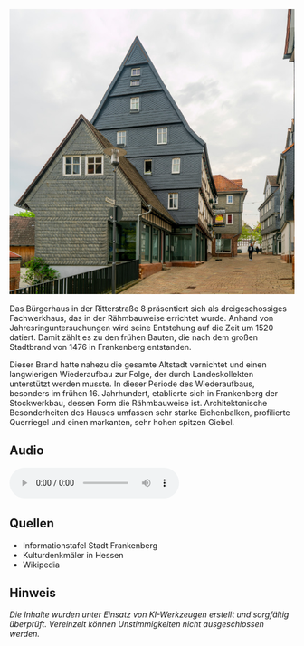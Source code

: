 ![Bürgerhaus](./images/frankenberg/p39.jpg)

Das Bürgerhaus in der Ritterstraße 8 präsentiert sich als dreigeschossiges Fachwerkhaus, das in der Rähmbauweise errichtet wurde. Anhand von Jahresringuntersuchungen wird seine Entstehung auf die Zeit um 1520 datiert. Damit zählt es zu den frühen Bauten, die nach dem großen Stadtbrand von 1476 in Frankenberg entstanden.

Dieser Brand hatte nahezu die gesamte Altstadt vernichtet und einen langwierigen Wiederaufbau zur Folge, der durch Landeskollekten unterstützt werden musste. In dieser Periode des Wiederaufbaus, besonders im frühen 16. Jahrhundert, etablierte sich in Frankenberg der Stockwerkbau, dessen Form die Rähmbauweise ist. Architektonische Besonderheiten des Hauses umfassen sehr starke Eichenbalken, profilierte Querriegel und einen markanten, sehr hohen spitzen Giebel.

## Audio

<audio controls class="full-width-audio">
  <source src="locales/frankenberg/de/p39.mp3" type="audio/mpeg">
  Dein Browser unterstützt kein Audioelement.
</audio>

## Quellen

- Informationstafel Stadt Frankenberg
- Kulturdenkmäler in Hessen
- Wikipedia

## Hinweis

_Die Inhalte wurden unter Einsatz von KI-Werkzeugen erstellt und sorgfältig überprüft. Vereinzelt können Unstimmigkeiten nicht ausgeschlossen werden._